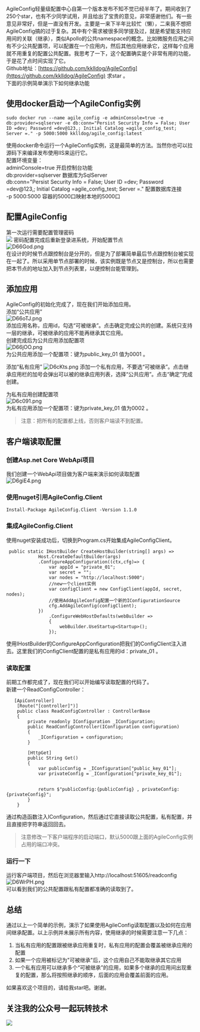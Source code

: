 AgileConfig轻量级配置中心自第一个版本发布不知不觉已经半年了。期间收到了250个star，也有不少同学试用，并且给出了宝贵的意见，非常感谢他们。有一些意见非常好，但是一直没有开发。主要是一来下半年比较忙（懒），二来我不想把AgileConfig搞的过于复杂。其中有个需求被很多同学提及过，就是希望能支持应用间的关联（继承），类似Apollo的公共namespace的概念。比如微服务应用之间有不少公共配置项，可以配置在一个应用内，然后其他应用继承它，这样每个应用就不用重复的配置公共配置。我思考了一下，这个配置确实是个非常有用的功能，于是花了点时间实现了它。    
Github地址：[https://github.com/kklldog/AgileConfig](https://github.com/kklldog/AgileConfig) 求star 。    
下面的示例简单演示下如何继承功能
## 使用docker启动一个AgileConfig实例
```
sudo docker run --name agile_config -e adminConsole=true -e db:provider=sqlserver -e db:conn="Persist Security Info = False; User ID =dev; Password =dev@123,; Initial Catalog =agile_config_test; Server =." -p 5000:5000 kklldog/agile_config:latest

```
使用docker命令运行一个AgileConfig实例，这是最简单的方法。当然你也可以拉源码下来编译发布使用IIS来运行它。     
配置环境变量：    
adminConsole=true 开启控制台功能    
db:provider=sqlserver 数据库为SqlServer    
db:conn="Persist Security Info = False; User ID =dev; Password =dev@123,; Initial Catalog =agile_config_test; Server =." 配置数据库连接   
-p 5000:5000 容器的5000口映射本地的5000口   
## 配置AgileConfig
第一次运行需要配置管理密码    
![](https://camo.githubusercontent.com/f147bfbc04551c69d4d33039fe60943dbede4b9db6756704aa395871acc29c49/68747470733a2f2f73312e617831782e636f6d2f323032302f30362f30392f74344467494a2e706e67)
密码配置完成后重新登录进系统，开始配置节点    
![D66God.png](https://s3.ax1x.com/2020/11/29/D66God.png)   
在设计的时候节点跟控制台是分开的，但是为了部署简单最后节点跟控制台被实现在一起了。所以采用单节点部署的时候，该实例既是节点又是控制台，所以也需要把本节点的地址加入到节点列表里，以便控制台能管理到。
## 添加应用
AgileConfig的初始化完成了，现在我们开始添加应用。   
添加“公共应用”   
![D66oTJ.png](https://s3.ax1x.com/2020/11/29/D66oTJ.png)   
添加应用名称，应用id，勾选“可被继承”。点击确定完成公共的创建。系统只支持一层的继承，可被继承的应用不能再继承其它应用。    
创建完成后为公共应用添加配置项   
![D66jOO.png](https://s3.ax1x.com/2020/11/29/D66jOO.png)    
为公共应用添加一个配置项：键为public_key_01 值为0001 。    
    
添加“私有应用”
![D6cKts.png](https://s3.ax1x.com/2020/11/29/D6cKts.png)
添加一个私有应用，不要选“可被继承”。点击继承应用栏的加号会弹出可以被的继承应用列表，选择“公共应用”。点击“确定”完成创建。   
    
为私有应用创建配置项    
![D6c091.png](https://s3.ax1x.com/2020/11/29/D6c091.png)    
为私有应用添加一个配置项：键为private_key_01 值为0002 。    
    
> 注意：把所有的配置都上线，否则客户端读不到配置。

## 客户端读取配置
### 创建Asp.net Core WebApi项目
我们创建一个WebApi项目做为客户端来演示如何读取配置   
![D6giE4.png](https://s3.ax1x.com/2020/11/29/D6giE4.png)
### 使用nuget引用AgileConfig.Client
```
Install-Package AgileConfig.Client -Version 1.1.0
```
### 集成AgileConfig.Client
使用nuget安装成功后，切换到Program.cs开始集成AgileConfigClient。   
```
 public static IHostBuilder CreateHostBuilder(string[] args) =>
            Host.CreateDefaultBuilder(args)
            .ConfigureAppConfiguration((ctx,cfg)=> {
                var appId = "private_01";
                var secret = "";
                var nodes = "http://localhost:5000";
                //new一个client实例
                var configClient = new ConfigClient(appId, secret, nodes);
                //使用AddAgileConfig配置一个新的IConfigurationSource
                cfg.AddAgileConfig(configClient);
            })
                .ConfigureWebHostDefaults(webBuilder =>
                {
                    webBuilder.UseStartup<Startup>();
                });
```
使用IHostBuilder的ConfigureAppConfiguration把我们的ConfigClient注入进去。这里我们的ConfigClient配置的是私有应用的id：private_01 。
### 读取配置
前期工作都完成了，现在我们可以开始编写读取配置的代码了。   
新建一个ReadConfigController：
```
   [ApiController]
    [Route("[controller]")]
    public class ReadConfigController : ControllerBase
    {
        private readonly IConfiguration _IConfiguration;
        public ReadConfigController(IConfiguration configuration)
        {
            _IConfiguration = configuration;
        }

        [HttpGet]
        public String Get()
        {
            var publicConfig = _IConfiguration["public_key_01"];
            var privateConfig = _IConfiguration["private_key_01"];


            return $"publicConfig:{publicConfig} , privateConfig:{privateConfig}";
        }
    }
```
通过构造函数注入IConfiguration，然后通过它直接读取公共配置，私有配置，并且直接把字符串返回回去。
> 注意修改一下客户端程序的启动端口，默认5000跟上面的AgileConfig实例占用的端口冲突。

### 运行一下
运行客户端项目，然后在浏览器里输入http://localhost:51605/readconfig   
![D6WrPH.png](https://s3.ax1x.com/2020/11/29/D6WrPH.png)   
可以看到我们的公共配置跟私有配置都准确的读取到了。

## 总结
通过以上一个简单的示例，演示了如果使用AgileConfig读取配置以及如何在应用间继承配置。以上示例并未展示所有内容，使用继承的时候需要注意一下几点：   
1. 当私有应用的配置跟被继承应用重复时，私有应用的配置会覆盖被继承应用的配置
2. 如果一个应用被标记为"可被继承"后，这个应用自己不能取继承其它应用
3. 一个私有应用可以继承多个“可被继承”的应用，如果多个继承的应用间出现重复的配置，那么将按照继承的顺序，后面的应用会覆盖前面的应用。   

如果喜欢这个项目的，请给我star吧。谢谢。

## 关注我的公众号一起玩转技术   
![](https://s1.ax1x.com/2020/06/29/NfQjds.jpg)